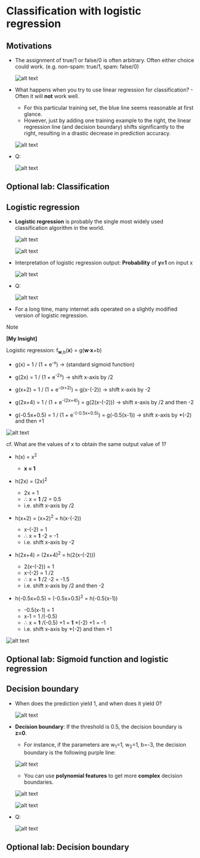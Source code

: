 # Classification with logistic regression

## Motivations

- The assignment of true/1 or false/0 is often arbitrary. Often either choice could work. (e.g. non-spam: true/1, spam: false/0)

  ![alt text](resources/notes/01.png)

- What happens when you try to use linear regression for classification? - Often it will **not** work well.

  - For this particular training set, the blue line seems reasonable at first glance.
  - However, just by adding one training example to the right, the linear regression line (and decision boundary) shifts significantly to the right, resulting in a drastic decrease in prediction accuracy.

  ![alt text](resources/notes/02.png)

- Q:

  ![alt text](resources/questions/01.png)

## Optional lab: Classification

## Logistic regression

- **Logistic regression** is probably the single most widely used classification algorithm in the world.

  ![alt text](resources/notes/03.png)

  ![alt text](resources/notes/04.png)

- Interpretation of logistic regression output: **Probability** of **y=1** on input x

  ![alt text](resources/notes/05.png)

- Q:

  ![alt text](resources/questions/02.png)

- For a long time, many internet ads operated on a slightly modified version of logistic regression.

> [!NOTE]
>
> **[My Insight]**
>
> Logistic regression: f<sub>**w**,b</sub>(**x**) = g(**w**&middot;**x**+b)
>
> - g(x) = 1 / (1 + e<sup>-x</sup>) &rarr; (standard sigmoid function)
>
> - g(2x) = 1 / (1 + e<sup>-2x</sup>) &rarr; shift x-axis by /2
>
> - g(x+2) = 1 / (1 + e<sup>-(x+2)</sup>) = g(x-(-2)) &rarr; shift x-axis by -2
>
> - g(2x+4) = 1 / (1 + e<sup>-(2x+4)</sup>) = g(2(x-(-2))) &rarr; shift x-axis by /2 and then -2
>
> - g(-0.5x+0.5) = 1 / (1 + e<sup>-(-0.5x+0.5)</sup>) = g(-0.5(x-1)) &rarr; shift x-axis by \*(-2) and then +1
>
> ![alt text](resources/notes/10.png)
>
> cf. What are the values of x to obtain the same output value of 1?
>
> - h(x) = x<sup>2</sup>
>
>   - **x = 1**
>
> - h(2x) = (2x)<sup>2</sup>
>
>   - 2x = 1
>   - &therefore; x = **1** /2 = 0.5
>   - i.e. shift x-axis by /2
>
> - h(x+2) = (x+2)<sup>2</sup> = h(x-(-2))
>
>   - x-(-2) = 1
>   - &therefore; x = **1** -2 = -1
>   - i.e. shift x-axis by -2
>
> - h(2x+4) = (2x+4)<sup>2</sup> = h(2(x-(-2)))
>
>   - 2(x-(-2)) = 1
>   - x-(-2) = 1 /2
>   - &therefore; x = **1** /2 -2 = -1.5
>   - i.e. shift x-axis by /2 and then -2
>
> - h(-0.5x+0.5) = (-0.5x+0.5)<sup>2</sup> = h(-0.5(x-1))
>
>   - -0.5(x-1) = 1
>   - x-1 = 1 /(-0.5)
>   - &therefore; x = **1** /(-0.5) +1 = **1** \*(-2) +1 = -1
>   - i.e. shift x-axis by \*(-2) and then +1
>
> ![alt text](resources/notes/11.png)

## Optional lab: Sigmoid function and logistic regression

## Decision boundary

- When does the prediction yield 1, and when does it yield 0?

  ![alt text](resources/notes/06.png)

- **Decision boundary**: If the threshold is 0.5, the decision boundary is **z=0**.

  - For instance, if the parameters are w<sub>1</sub>=1, w<sub>2</sub>=1, b=-3, the decision boundary is the following purple line:

  ![alt text](resources/notes/07.png)

  - You can use **polynomial features** to get more **complex** decision boundaries.

  ![alt text](resources/notes/08.png)

  ![alt text](resources/notes/09.png)

- Q:

  ![alt text](resources/questions/03.png)

## Optional lab: Decision boundary
